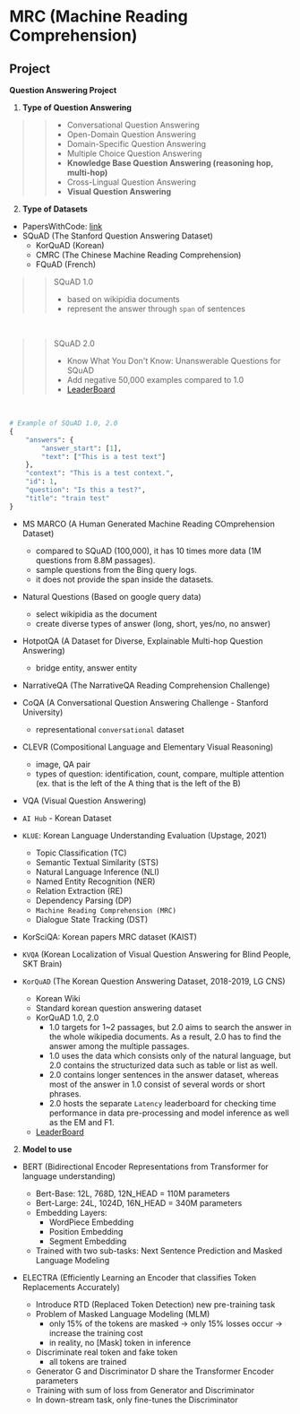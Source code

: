 # MRC (Machine Reading Comprehension)

## **Project**

<b> Question Answering Project </b>

1. **Type of Question Answering**
>> - Conversational Question Answering
>> - Open-Domain Question Answering
>> - Domain-Specific Question Answering
>> - Multiple Choice Question Answering
>> - <b>Knowledge Base Question Answering (reasoning hop, multi-hop)</b>
>> - Cross-Lingual Question Answering
>> - <b>Visual Question Answering</b>


2. **Type of Datasets**

- PapersWithCode: [link](https://paperswithcode.com/dataset/)
- SQuAD (The Stanford Question Answering Dataset)
    - KorQuAD (Korean)
    - CMRC (The Chinese Machine Reading Comprehension)
    - FQuAD (French)
>> SQuAD 1.0
>> - based on wikipidia documents
>> - represent the answer through `span` of sentences

<br>

>> SQuAD 2.0
>> - Know What You Don't Know: Unanswerable Questions for SQuAD
>> - Add negative 50,000 examples compared to 1.0
>> - [LeaderBoard](https://rajpurkar.github.io/SQuAD-explorer/, "SQuAD 2.0")

<br>

```python
# Example of SQuAD 1.0, 2.0
{
    "answers": {
        "answer_start": [1],
        "text": ["This is a test text"]
    },
    "context": "This is a test context.",
    "id": 1,
    "question": "Is this a test?",
    "title": "train test"
}
```

- MS MARCO (A Human Generated Machine Reading COmprehension Dataset)
    - compared to SQuAD (100,000), it has 10 times more data (1M questions from 8.8M passages).
    - sample questions from the Bing query logs.
    - it does not provide the span inside the datasets.

- Natural Questions (Based on google query data)
    - select wikipidia as the document
    - create diverse types of answer (long, short, yes/no, no answer)

- HotpotQA (A Dataset for Diverse, Explainable Multi-hop Question Answering)
    - bridge entity, answer entity

- NarrativeQA (The NarrativeQA Reading Comprehension Challenge)

- CoQA (A Conversational Question Answering Challenge - Stanford University)
    - representational `conversational` dataset

- CLEVR (Compositional Language and Elementary Visual Reasoning)
    - image, QA pair
    - types of question: identification, count, compare, multiple attention (ex. that is the left of the A thing that is the left of the B)

- VQA (Visual Question Answering)

- `AI Hub` - Korean Dataset

- `KLUE`: Korean Language Understanding Evaluation (Upstage, 2021)
    - Topic Classification (TC)
    - Semantic Textual Similarity (STS)
    - Natural Language Inference (NLI)
    - Named Entity Recognition (NER)
    - Relation Extraction (RE)
    - Dependency Parsing (DP)
    - `Machine Reading Comprehension (MRC)`
    - Dialogue State Tracking (DST)
- KorSciQA: Korean papers MRC dataset (KAIST)

- `KVQA` (Korean Localization of Visual Question Answering for Blind People, SKT Brain)

- `KorQuAD` (The Korean Question Answering Dataset, 2018-2019, LG CNS)
    - Korean Wiki
    - Standard korean question answering dataset
    - KorQuAD 1.0, 2.0
        - 1.0 targets for 1~2 passages, but 2.0 aims to search the answer in the whole wikipedia documents. As a result, 2.0 has to find the answer among the multiple passages.
        - 1.0 uses the data which consists only of the natural language, but 2.0 contains the structurized data such as table or list as well.
        - 2.0 contains longer sentences in the answer dataset, whereas most of the answer in 1.0 consist of several words or short phrases.
        - 2.0 hosts the separate `Latency` leaderboard for checking time performance in data pre-processing and model inference as well as the EM and F1.
    - [LeaderBoard](https://korquad.github.io/)


2. **Model to use**
- BERT (Bidirectional Encoder Representations from Transformer for language understanding)
    - Bert-Base: 12L, 768D, 12N_HEAD = 110M parameters
    - Bert-Large: 24L, 1024D, 16N_HEAD = 340M parameters
    - Embedding Layers:
        - WordPiece Embedding
        - Position Embedding
        - Segment Embedding
    - Trained with two sub-tasks: Next Sentence Prediction and Masked Language Modeling

- ELECTRA (Efficiently Learning an Encoder that classifies Token Replacements Accurately)
    - Introduce RTD (Replaced Token Detection) new pre-training task
    - Problem of Masked Language Modeling (MLM)
        - only 15% of the tokens are masked -> only 15% losses occur -> increase the training cost
        - in reality, no [Mask] token in inference
    - Discriminate real token and fake token
        - all tokens are trained
    - Generator G and Discriminator D share the Transformer Encoder parameters
    - Training with sum of loss from Generator and Discriminator
    - In down-stream task, only fine-tunes the Discriminator
